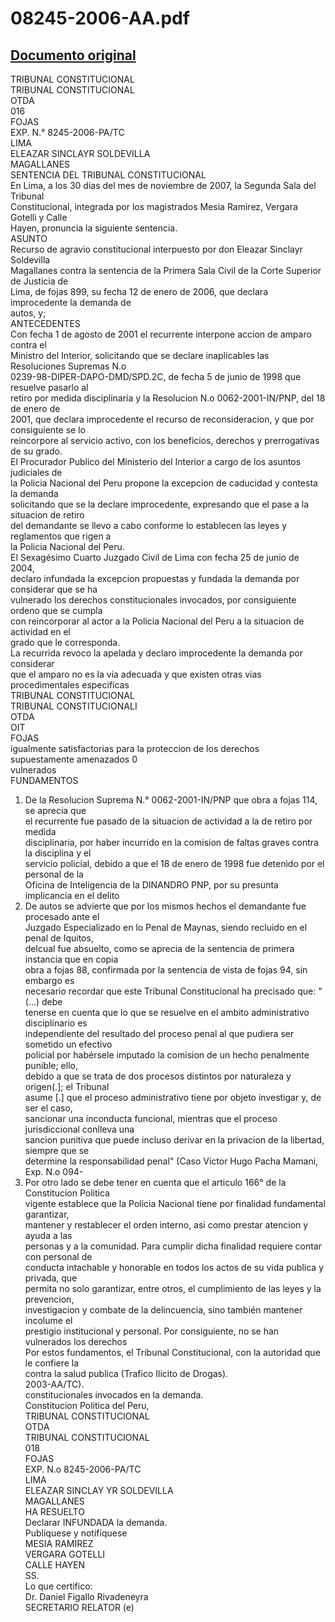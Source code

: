 
08245-2006-AA.pdf
=================
  
[Documento original](https://tc.gob.pe/jurisprudencia/2008/08245-2006-AA.pdf)  
---  
TRIBUNAL CONSTITUCIONAL  
TRIBUNAL CONSTITUCIONAL  
OTDA  
016  
FOJAS  
EXP. N.° 8245-2006-PA/TC  
LIMA  
ELEAZAR SINCLAYR SOLDEVILLA  
MAGALLANES  
SENTENCIA DEL TRIBUNAL CONSTITUCIONAL  
En Lima, a los 30 dias del mes de noviembre de 2007, la Segunda Sala del Tribunal  
Constitucional, integrada por los magistrados Mesia Ramirez, Vergara Gotelli y Calle  
Hayen, pronuncia la siguiente sentencia.  
ASUNTO  
Recurso de agravio constitucional interpuesto por don Eleazar Sinclayr Soldevilla  
Magallanes contra la sentencia de la Primera Sala Civil de la Corte Superior de Justicia de  
Lima, de fojas 899, su fecha 12 de enero de 2006, que declara improcedente la demanda de  
autos, y;  
ANTECEDENTES  
Con fecha 1 de agosto de 2001 el recurrente interpone accion de amparo contra el  
Ministro del Interior, solicitando que se declare inaplicables las Resoluciones Supremas N.o  
0239-98-DIPER-DAPO-DMD/SPD.2C, de fecha 5 de junio de 1998 que resuelve pasarlo al  
retiro por medida disciplinaria y la Resolucion N.o 0062-2001-IN/PNP, del 18 de enero de  
2001, que declara improcedente el recurso de reconsideracion, y que por consiguiente se lo  
reincorpore al servicio activo, con los beneficios, derechos y prerrogativas de su grado.  
El Procurador Publico del Ministerio del Interior a cargo de los asuntos judiciales de  
la Policia Nacional del Peru propone la excepcion de caducidad y contesta la demanda  
solicitando que se la declare improcedente, expresando que el pase a la situacion de retiro  
del demandante se llevo a cabo conforme lo establecen las leyes y reglamentos que rigen a  
la Policia Nacional del Peru.  
El Sexagésimo Cuarto Juzgado Civil de Lima con fecha 25 de junio de 2004,  
declaro infundada la excepcion propuestas y fundada la demanda por considerar que se ha  
vulnerado los derechos constitucionales invocados, por consiguiente ordeno que se cumpla  
con reincorporar al actor a la Policia Nacional del Peru a la situacion de actividad en el  
grado que le corresponda.  
La recurrida revoco la apelada y declaro improcedente la demanda por considerar  
que el amparo no es la via adecuada y que existen otras vias procedimentales especificas  
TRIBUNAL CONSTITUCIONAL  
TRIBUNAL CONSTITUCIONALI  
OTDA  
OIT  
FOJAS  
igualmente satisfactorias para la proteccion de los derechos supuestamente amenazados 0  
vulnerados  
FUNDAMENTOS  
1. De la Resolucion Suprema N.° 0062-2001-IN/PNP que obra a fojas 114, se aprecia que  
el recurrente fue pasado de la situacion de actividad a la de retiro por medida  
disciplinaria, por haber incurrido en la comision de faltas graves contra la disciplina y el  
servicio policial, debido a que el 18 de enero de 1998 fue detenido por el personal de la  
Oficina de Inteligencia de la DINANDRO PNP, por su presunta implicancia en el delito  
2. De autos se advierte que por los mismos hechos el demandante fue procesado ante el  
Juzgado Especializado en lo Penal de Maynas, siendo recluido en el penal de Iquitos,  
delcual fue absuelto, como se aprecia de la sentencia de primera instancia que en copia  
obra a fojas 88, confirmada por la sentencia de vista de fojas 94, sin embargo es  
necesario recordar que este Tribunal Constitucional ha precisado que: "(...) debe  
tenerse en cuenta que lo que se resuelve en el ambito administrativo disciplinario es  
independiente del resultado del proceso penal al que pudiera ser sometido un efectivo  
policial por habérsele imputado la comision de un hecho penalmente punible; ello,  
debido a que se trata de dos procesos distintos por naturaleza y origen(.]; el Tribunal  
asume [.] que el proceso administrativo tiene por objeto investigar y, de ser el caso,  
sancionar una inconducta funcional, mientras que el proceso jurisdiccional conlleva una  
sancion punitiva que puede incluso derivar en la privacion de la libertad, siempre que se  
determine la responsabilidad penal" (Caso Victor Hugo Pacha Mamani, Exp. N.o 094-  
3. Por otro lado se debe tener en cuenta que el articulo 166° de la Constitucion Politica  
vigente establece que la Policia Nacional tiene por finalidad fundamental garantizar,  
mantener y restablecer el orden interno, asi como prestar atencion y ayuda a las  
personas y a la comunidad. Para cumplir dicha finalidad requiere contar con personal de  
conducta intachable y honorable en todos los actos de su vida publica y privada, que  
permita no solo garantizar, entre otros, el cumplimiento de las leyes y la prevencion,  
investigacion y combate de la delincuencia, sino también mantener incolume el  
prestigio institucional y personal. Por consiguiente, no se han vulnerados los derechos  
Por estos fundamentos, el Tribunal Constitucional, con la autoridad que le confiere la  
contra la salud publica (Trafico Ilicito de Drogas).  
2003-AA/TC).  
constitucionales invocados en la demanda.  
Constitucion Politica del Peru,  
TRIBUNAL CONSTITUCIONAL  
OTDA  
TRIBUNAL CONSTITUCIONAL  
018  
FOJAS  
EXP. N.o 8245-2006-PA/TC  
LIMA  
ELEAZAR SINCLAY YR SOLDEVILLA  
MAGALLANES  
HA RESUELTO  
Declarar INFUNDADA la demanda.  
Publiquese y notifiquese  
MESIA RAMIREZ  
VERGARA GOTELLI  
CALLE HAYEN  
SS.  
Lo que certifico:  
Dr. Daniel Figallo Rivadeneyra  
SECRETARIO RELATOR (e)
